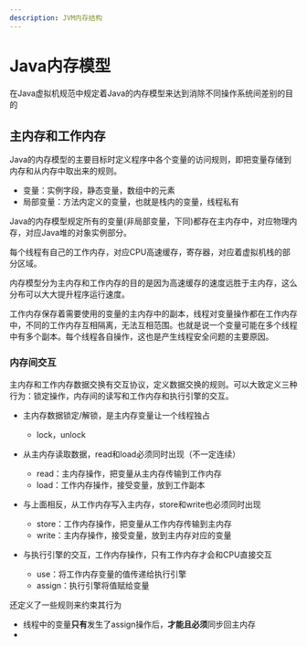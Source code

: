 ```yaml
---
description: JVM内存结构
---
```


#  Java内存模型

在Java虚拟机规范中规定着Java的内存模型来达到消除不同操作系统间差别的目的

## 主内存和工作内存

Java的内存模型的主要目标时定义程序中各个变量的访问规则，即把变量存储到内存和从内存中取出来的规则。

- 变量：实例字段，静态变量，数组中的元素
- 局部变量：方法内定义的变量，也就是栈内的变量，线程私有

Java的内存模型规定所有的变量(非局部变量，下同)都存在主内存中，对应物理内存，对应Java堆的对象实例部分。

每个线程有自己的工作内存，对应CPU高速缓存，寄存器，对应着虚拟机栈的部分区域。

内存模型分为主内存和工作内存的目的是因为高速缓存的速度远胜于主内存，这么分布可以大大提升程序运行速度。

工作内存保存着需要使用的变量的主内存中的副本，线程对变量操作都在工作内存中，不同的工作内存互相隔离，无法互相范围。也就是说一个变量可能在多个线程中有多个副本。每个线程各自操作，这也是产生线程安全问题的主要原因。

### 内存间交互

主内存和工作内存数据交换有交互协议，定义数据交换的规则。可以大致定义三种行为：锁定操作，内存间的读写和工作内存和执行引擎的交互。

- 主内存数据锁定/解锁，是主内存变量让一个线程独占
  - lock，unlock

- 从主内存读取数据，read和load必须同时出现（不一定连续）
  - read：主内存操作，把变量从主内存传输到工作内存
  - load：工作内存操作，接受变量，放到工作副本

- 与上面相反，从工作内存写入主内存，store和write也必须同时出现
  - store：工作内存操作，把变量从工作内存传输到主内存
  - write：主内存操作，接受变量，放到主内存对应的变量

- 与执行引擎的交互，工作内存操作，只有工作内存才会和CPU直接交互
  - use：将工作内存变量的值传递给执行引擎
  - assign：执行引擎将值赋给变量

还定义了一些规则来约束其行为

- 线程中的变量**只有**发生了assign操作后，**才能且必须**同步回主内存
- 